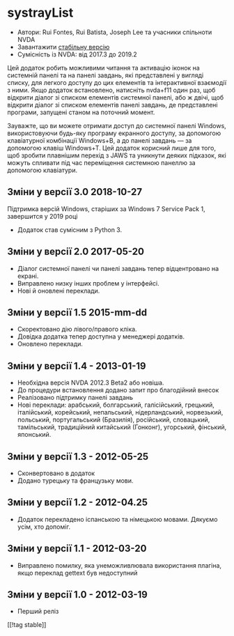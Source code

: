 # systrayList #

*   Автори: Rui Fontes, Rui Batista, Joseph Lee та учасники спільноти NVDA
*   Завантажити [стабільну версію][1]
*   Сумісність із NVDA: від 2017.3 до 2019.2

Цей додаток робить можливими читання та активацію іконок на системній панелі
та на панелі завдань, які представлені у вигляді списку, для легкого доступу
до цих елементів та інтерактивної взаємодії з ними. Якщо додаток
встановлено, натисніть nvda+f11 один раз, щоб відкрити діалог зі списком
елементів системної панелі, або ж двічі, щоб відкрити діалог зі списком
елементів панелі завдань, де представлені програми, запущені станом на
поточний момент.

Зауважте, що ви можете отримати доступ до системної панелі Windows,
використовуючи будь-яку програму екранного доступу, за допомогою
клавіатурної комбінації Windows+B, а до панелі завдань — за допомогою клавіш
Windows+T. Цей додаток корисний лише для того, щоб зробити плавнішим перехід
з JAWS та уникнути деяких підказок, які можуть спливати під час переміщення
системною панеллю за допомогою клавіатури.

## Зміни у версії 3.0 2018-10-27 ##

Підтримка версій Windows, старіших за Windows 7 Service Pack 1, завершится у
2019 році

* Додаток став сумісним з Python 3.

## Зміни у версії 2.0 2017-05-20 ##

* Діалог системної панелі чи панелі завдань тепер відцентровано на екрані.
* Виправлено низку інших проблем у інтерфейсі.
* Нові й оновлені переклади.

## Зміни у версії 1.5 2015-mm-dd ##

* Скоректовано дію лівого/правого кліка.
* Довідка додатка тепер доступна у менеджері додатків.
* Оновлено переклади.

## Зміни у версії 1.4 - 2013-01-19 ##

* Необхідна версія NVDA 2012.3 Beta2 або новіша.
* До процедури встановлення додано запит про благодійний внесок
* Реалізовано підтримку панелі завдань
* Нові переклади: арабський, болгарський,  галісійський, грецький,
  італійський, корейський, непальський, нідерландський, норвезький,
  польський, португальський (Бразилія), російський, словацький, тамільський,
  традиційний китайський (Гонконг), угорський, фінський, японський.

## Зміни у версії 1.3 - 2012-05-25 ##

* Сконвертовано в додаток
* Додано турецьку та французьку мови.

## Зміни у версії 1.2 - 2012-04.25 ##

* Додаток перекладено іспанською та німецькою мовами. Дякуємо усім, хто
  допоміг.

## Зміни у версії 1.1 - 2012-03-20 ##

* Виправлено помилку, яка унеможливлювала використання плагіна, якщо
  переклад gettext був недоступний

## Зміни у версії 1.0 - 2012-03-19 ##

* Перший реліз

[[!tag stable]]

[1]: https://addons.nvda-project.org/files/get.php?file=st
